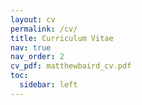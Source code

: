 ```yaml
---
layout: cv
permalink: /cv/
title: Curriculum Vitae
nav: true
nav_order: 2
cv_pdf: matthewbaird_cv.pdf 
toc:
  sidebar: left
---
```

